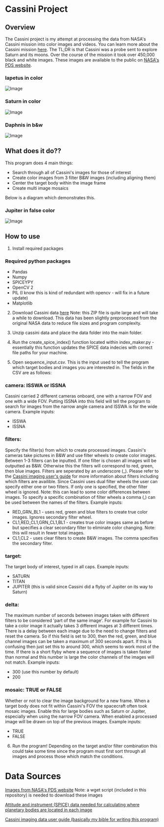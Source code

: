 # Cassini Project
 ## Overview

The Cassini project is my attempt at processing the data from NASA's Cassini mission into color images and videos. You can learn more about the Cassini mission [here](https://en.wikipedia.org/wiki/Cassini%E2%80%93Huygens). The TL;DR is that Cassini was a probe sent to explore Saturn and its moons. Over the course of the mission it took over 450,000 black and white images. These images are available to the public on [NASA's PDS website](https://pds-imaging.jpl.nasa.gov/search/?fq=-ATLAS_THUMBNAIL_URL%3Abrwsnotavail.jpg&fq=ATLAS_MISSION_NAME%3Acassini&q=*%3A*).

 ### Iapetus in color
 ![Image](https://imgur.com/PAfwi0e.gif)

### Saturn in color
 ![Image](https://imgur.com/Uf4nfLO.gif)

### Daphnis in b&w
 ![Image](https://imgur.com/8yNcx4g.gif)




## What does it do??


 This program does 4 main things:
 * Search through all of Cassini's images for those of interest
 * Create color images from 3 filter B&W images (including aligning them)
 * Center the target body within the image frame
 * Create multi image mosaics

Below is a diagram which demonstrates this.

### Jupiter in false color
![Image](https://i.redd.it/emslqzuhnxh91.gif)




## How to use

1. Install required packages
### Required python packages
* Pandas
* Numpy
* SPICEYPY
* OpenCV 2
* PIL (I know this is kind of redundant with opencv - will fix in a future update)
* Matplotlib

2. Download Cassini data [here]() Note: this ZIP file is quite large and will take a while to download. This data has been slightly preprocessed from the original NASA data to reduce file sizes and program complexity.

3. Unzip cassini data and place the data folder into the main folder.

4. Run the create_spice_index() function located within index_maker.py - essentially this function updates the SPICE data indecies with correct file paths for your machine. 

5. Open sequence_input.csv. This is the input used to tell the program which target bodies and images you are interested in. The fields in the CSV are as follows: 

### camera: ISSWA or ISSNA
Cassini carried 2 different cameras onboard, one with a narrow FOV and one with a wide FOV. Putting ISSNA into this field will tell the program to search for images from the narrow angle camera and ISSWA is for the wide camera.
Example inputs:
* ISSWA
* ISSNA

### filters: 
Specify the filter(s) from which to create processed images. Cassini's cameras take pictures in B&W and use filter wheels to create color images. Between 1-3 filters can be inputted. If one filter is chosen all images will be outputted as B&W. Otherwise this the filters will correspond to red, green, then blue images. Filters are seperated by an underscore (_). Please refer to the [Cassini imaging user's guide](https://pds-imaging.jpl.nasa.gov/documentation/iss_data_user_guide_180916.pdf) for more information about filters including which filters are availible. Since Cassini uses dual filter wheels the user can specify either one or two filters. If only one is specified, the other filter wheel is ignored. Note: this can lead to some color differences between images. To specify a specific combination of filter wheels a comma (,) can be used between the names of the filters.
Example inputs:
* RED_GRN_BL1 - uses red, green and blue filters to create true color images. Ignores secondary filter wheel.
* CL1,RED_CL1,GRN_CL1,BL1 - creates true color images same as before but specifies a clear secondary filter to eliminate color changing. Note: this will result in fewer total images.
* CL1,CL2 - uses clear filters to create B&W images. The comma specifies the secondary filter.

### target:
The target body of interest, typed in all caps. 
Example inputs:
* SATURN
* TITAN
* JUPITER (this is valid since Cassini did a flyby of Jupiter on its way to Saturn)

### delta:
The maximum number of seconds between images taken with different filters to be considered 'part of the same image'. For example for Cassini to take a color image it actually takes 3 different images at 3 different times. There is a delay between each image due to the need to change filters and reset the camera. So if this field is set to 300, then the red, green, and blue channel images can be taken a maximum of 300 seconds apart. If this is confusing then just set this to around 300, which seems to work most of the time. If there is a short flyby where a sequence of images is taken faster than normal and this number is large the color channels of the images will not match.
Example inputs:
* 300 (use this number by default)
* 200

### mosaic: TRUE or FALSE
Whether or not to clear the image background for a new frame. When a target body does not fit within Cassini's FOV the spacecraft often took mosaic images. Enable this for large bodies such as Saturn or Jupiter, especially when using the narrow FOV camera. When enabled a processed image will be drawn on top of the previous images.
Example inputs:
* TRUE
* FALSE

6. Run the program! Depending on the target and/or filter combination this could take some time since the program must first sort through all images and process those which match the conditions.


# Data Sources

[Images from NASA's PDS website](https://pds-imaging.jpl.nasa.gov/search/?fq=-ATLAS_THUMBNAIL_URL%3Abrwsnotavail.jpg&fq=ATLAS_MISSION_NAME%3Acassini&q=*%3A*) Note: a wget script (included in this repository) is needed to download these images

[Attitude and instrument (SPICE) data needed for calculating where planetary bodies are located in each image](https://naif.jpl.nasa.gov/pub/naif/pds/data/co-s_j_e_v-spice-6-v1.0/cosp_1000/)

[Cassini imaging data user guide (basically my bible for writing this program)](https://pds-imaging.jpl.nasa.gov/documentation/iss_data_user_guide_180916.pdf)
